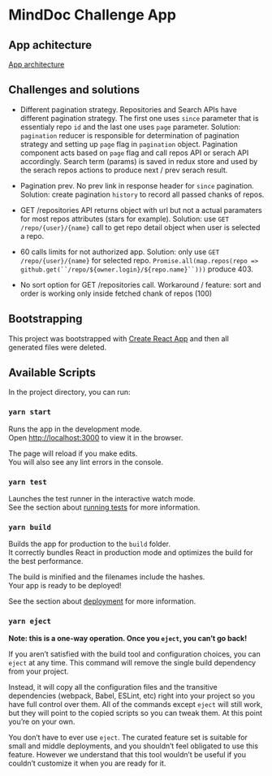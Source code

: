# MindDoc Challenge App

## App achitecture

[App architecture](https://drive.google.com/file/d/1-68b8XOyxk_-T-059zT6204ZKfx5mqdE/view?usp=sharing)

## Challenges and solutions 
 
 - Different pagination strategy. Repositories and Search APIs have different pagination strategy. The first one uses `since` parameter that is essentialy repo `id` and the last one uses `page` parameter. Solution: `pagination` reducer is responsible for determination of pagination strategy and setting up `page` flag in `pagination` object. Pagination component acts based on `page` flag and call repos API or serach API accordingly. Search term (params) is saved in redux store and used by the serach repos actions to produce next / prev serach result.

 - Pagination prev. No prev link in response header for `since` pagination. Solution: create pagination `history` to record all passed chanks of repos.

 - GET /repositories API returns object with url but not a actual paramaters  for most repos attributes (stars for example). Solution: use `GET /repo/{user}/{name}` call to get repo detail object when user is selected a repo. 

 - 60 calls limits for not authorized app. Solution: only use `GET /repo/{user}/{name}` for selected repo. `Promise.all(map.repos(repo => github.get(``/repo/${owner.login}/${repo.name}``)))` produce 403. 

 - No sort option for GET /repositories call. Workaround / feature: sort and order is working only inside fetched chank of repos (100)

## Bootstrapping 
This project was bootstrapped with [Create React App](https://github.com/facebook/create-react-app) and then all generated files were deleted.

## Available Scripts

In the project directory, you can run:

### `yarn start`

Runs the app in the development mode.\
Open [http://localhost:3000](http://localhost:3000) to view it in the browser.

The page will reload if you make edits.\
You will also see any lint errors in the console.

### `yarn test`

Launches the test runner in the interactive watch mode.\
See the section about [running tests](https://facebook.github.io/create-react-app/docs/running-tests) for more information.

### `yarn build`

Builds the app for production to the `build` folder.\
It correctly bundles React in production mode and optimizes the build for the best performance.

The build is minified and the filenames include the hashes.\
Your app is ready to be deployed!

See the section about [deployment](https://facebook.github.io/create-react-app/docs/deployment) for more information.

### `yarn eject`

**Note: this is a one-way operation. Once you `eject`, you can’t go back!**

If you aren’t satisfied with the build tool and configuration choices, you can `eject` at any time. This command will remove the single build dependency from your project.

Instead, it will copy all the configuration files and the transitive dependencies (webpack, Babel, ESLint, etc) right into your project so you have full control over them. All of the commands except `eject` will still work, but they will point to the copied scripts so you can tweak them. At this point you’re on your own.

You don’t have to ever use `eject`. The curated feature set is suitable for small and middle deployments, and you shouldn’t feel obligated to use this feature. However we understand that this tool wouldn’t be useful if you couldn’t customize it when you are ready for it.